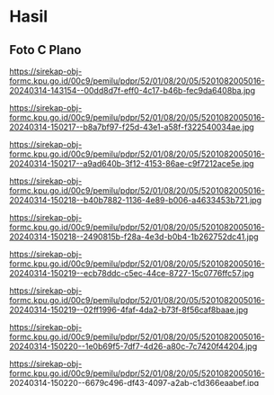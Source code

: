 # Hasil

## Foto C Plano

https://sirekap-obj-formc.kpu.go.id/00c9/pemilu/pdpr/52/01/08/20/05/5201082005016-20240314-143154--00dd8d7f-eff0-4c17-b46b-fec9da6408ba.jpg

https://sirekap-obj-formc.kpu.go.id/00c9/pemilu/pdpr/52/01/08/20/05/5201082005016-20240314-150217--b8a7bf97-f25d-43e1-a58f-f322540034ae.jpg

https://sirekap-obj-formc.kpu.go.id/00c9/pemilu/pdpr/52/01/08/20/05/5201082005016-20240314-150217--a9ad640b-3f12-4153-86ae-c9f7212ace5e.jpg

https://sirekap-obj-formc.kpu.go.id/00c9/pemilu/pdpr/52/01/08/20/05/5201082005016-20240314-150218--b40b7882-1136-4e89-b006-a4633453b721.jpg

https://sirekap-obj-formc.kpu.go.id/00c9/pemilu/pdpr/52/01/08/20/05/5201082005016-20240314-150218--2490815b-f28a-4e3d-b0b4-1b262752dc41.jpg

https://sirekap-obj-formc.kpu.go.id/00c9/pemilu/pdpr/52/01/08/20/05/5201082005016-20240314-150219--ecb78ddc-c5ec-44ce-8727-15c0776ffc57.jpg

https://sirekap-obj-formc.kpu.go.id/00c9/pemilu/pdpr/52/01/08/20/05/5201082005016-20240314-150219--02ff1996-4faf-4da2-b73f-8f56caf8baae.jpg

https://sirekap-obj-formc.kpu.go.id/00c9/pemilu/pdpr/52/01/08/20/05/5201082005016-20240314-150220--1e0b69f5-7df7-4d26-a80c-7c7420f44204.jpg

https://sirekap-obj-formc.kpu.go.id/00c9/pemilu/pdpr/52/01/08/20/05/5201082005016-20240314-150220--6679c496-df43-4097-a2ab-c1d366eaabef.jpg

https://sirekap-obj-formc.kpu.go.id/00c9/pemilu/pdpr/52/01/08/20/05/5201082005016-20240314-150221--6e266e11-9009-4aa0-a019-bda062f2518b.jpg

https://sirekap-obj-formc.kpu.go.id/00c9/pemilu/pdpr/52/01/08/20/05/5201082005016-20240314-150221--3480e67c-9c6c-467a-bd5c-86891757f9b9.jpg

https://sirekap-obj-formc.kpu.go.id/00c9/pemilu/pdpr/52/01/08/20/05/5201082005016-20240314-150222--1a022260-fd1b-4ead-93f3-080871bfcd3a.jpg

https://sirekap-obj-formc.kpu.go.id/00c9/pemilu/pdpr/52/01/08/20/05/5201082005016-20240314-150222--ad3e3678-0a62-4c76-b7ce-6424b29f0366.jpg

https://sirekap-obj-formc.kpu.go.id/00c9/pemilu/pdpr/52/01/08/20/05/5201082005016-20240314-150223--45b731b5-acb0-4659-ad6f-70a1cf96f28b.jpg

https://sirekap-obj-formc.kpu.go.id/00c9/pemilu/pdpr/52/01/08/20/05/5201082005016-20240314-150223--e9a36d40-a4c9-49c0-a87f-6e7c5e893049.jpg

https://sirekap-obj-formc.kpu.go.id/00c9/pemilu/pdpr/52/01/08/20/05/5201082005016-20240314-150224--b927adf9-4c4c-43df-83d3-5a3385f6b090.jpg

https://sirekap-obj-formc.kpu.go.id/00c9/pemilu/pdpr/52/01/08/20/05/5201082005016-20240314-150224--ab7d5532-0587-4547-8a88-503d3fb1cdeb.jpg

https://sirekap-obj-formc.kpu.go.id/00c9/pemilu/pdpr/52/01/08/20/05/5201082005016-20240314-150225--99c971d9-525c-4a2a-9175-019ac3771e72.jpg

https://sirekap-obj-formc.kpu.go.id/00c9/pemilu/pdpr/52/01/08/20/05/5201082005016-20240314-150225--8e820fc2-e3bf-44bb-b92b-f1972e1befdc.jpg

https://sirekap-obj-formc.kpu.go.id/00c9/pemilu/pdpr/52/01/08/20/05/5201082005016-20240314-150216--b1c8b601-3e32-4413-8ce6-a9fab57e35d3.jpg


## Metadata

| Key        | Value               |
| ---------- | ------------------- |
| Time Stamp | 2024-03-14 15:04:16 |
| Kode Dapil | 5202                |



